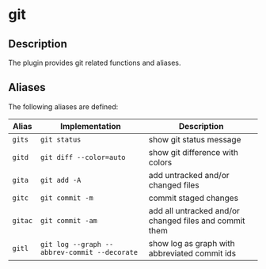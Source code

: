 # git

## Description

The plugin provides git related functions and aliases.

## Aliases

The following aliases are defined:

| Alias   | Implementation                               | Description                                            |
| ------- | -------------------------------------------- | ------------------------------------------------------ |
| `gits`  | `git status`                                 | show git status message                                |
| `gitd`  | `git diff --color=auto`                      | show git difference with colors                        |
| `gita`  | `git add -A`                                 | add untracked and/or changed files                     |
| `gitc`  | `git commit -m`                              | commit staged changes                                  |
| `gitac` | `git commit -am`                             | add all untracked and/or changed files and commit them |
| `gitl`  | `git log --graph --abbrev-commit --decorate` | show log as graph with abbreviated commit ids          |
